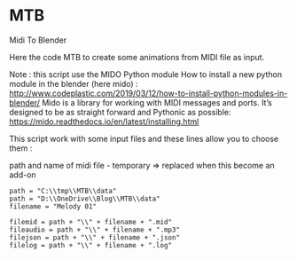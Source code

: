 # MTB
 Midi To Blender

Here the code MTB to create some animations from MIDI file as input.

Note : this script use the MIDO Python module
How to install a new python module in the blender (here mido) :
http://www.codeplastic.com/2019/03/12/how-to-install-python-modules-in-blender/
Mido is a library for working with MIDI messages and ports.
It’s designed to be as straight forward and Pythonic as possible:
https://mido.readthedocs.io/en/latest/installing.html

This script work with some input files and these lines allow you to choose them :

path and name of midi file - temporary => replaced when this become an add-on

	path = "C:\\tmp\\MTB\\data"
	path = "D:\\OneDrive\\Blog\\MTB\\data"
	filename = "Melody 01"

	filemid = path + "\\" + filename + ".mid"
	fileaudio = path + "\\" + filename + ".mp3"
	filejson = path + "\\" + filename + ".json"
	filelog = path + "\\" + filename + ".log"

